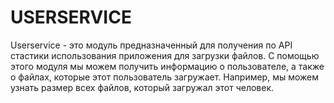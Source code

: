 # USERSERVICE
Userservice - это модуль предназначенный для получения по API стастики использования приложения для загрузки файлов.
С помощью этого модуля мы можем получить информацию о пользователе, а также о файлах, которые этот пользователь загружает.
Например, мы можем узнать размер всех файлов, который загружал этот человек.
